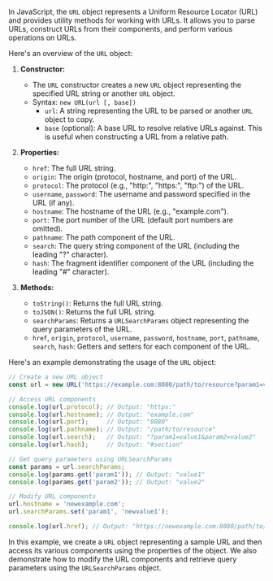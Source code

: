In JavaScript, the `URL` object represents a Uniform Resource Locator (URL) and provides utility methods for working with URLs. It allows you to parse URLs, construct URLs from their components, and perform various operations on URLs.

Here's an overview of the `URL` object:

1. **Constructor:**
   - The `URL` constructor creates a new `URL` object representing the specified URL string or another `URL` object.
   - Syntax: `new URL(url [, base])`
     - `url`: A string representing the URL to be parsed or another `URL` object to copy.
     - `base` (optional): A base URL to resolve relative URLs against. This is useful when constructing a URL from a relative path.

2. **Properties:**
   - `href`: The full URL string.
   - `origin`: The origin (protocol, hostname, and port) of the URL.
   - `protocol`: The protocol (e.g., "http:", "https:", "ftp:") of the URL.
   - `username`, `password`: The username and password specified in the URL (if any).
   - `hostname`: The hostname of the URL (e.g., "example.com").
   - `port`: The port number of the URL (default port numbers are omitted).
   - `pathname`: The path component of the URL.
   - `search`: The query string component of the URL (including the leading "?" character).
   - `hash`: The fragment identifier component of the URL (including the leading "#" character).

3. **Methods:**
   - `toString()`: Returns the full URL string.
   - `toJSON()`: Returns the full URL string.
   - `searchParams`: Returns a `URLSearchParams` object representing the query parameters of the URL.
   - `href`, `origin`, `protocol`, `username`, `password`, `hostname`, `port`, `pathname`, `search`, `hash`: Getters and setters for each component of the URL.

Here's an example demonstrating the usage of the `URL` object:

```javascript
// Create a new URL object
const url = new URL('https://example.com:8080/path/to/resource?param1=value1&param2=value2#section');

// Access URL components
console.log(url.protocol); // Output: "https:"
console.log(url.hostname); // Output: "example.com"
console.log(url.port);     // Output: "8080"
console.log(url.pathname); // Output: "/path/to/resource"
console.log(url.search);   // Output: "?param1=value1&param2=value2"
console.log(url.hash);     // Output: "#section"

// Get query parameters using URLSearchParams
const params = url.searchParams;
console.log(params.get('param1')); // Output: "value1"
console.log(params.get('param2')); // Output: "value2"

// Modify URL components
url.hostname = 'newexample.com';
url.searchParams.set('param1', 'newvalue1');

console.log(url.href); // Output: "https://newexample.com:8080/path/to/resource?param1=newvalue1&param2=value2#section"
```

In this example, we create a `URL` object representing a sample URL and then access its various components using the properties of the object. We also demonstrate how to modify the URL components and retrieve query parameters using the `URLSearchParams` object.